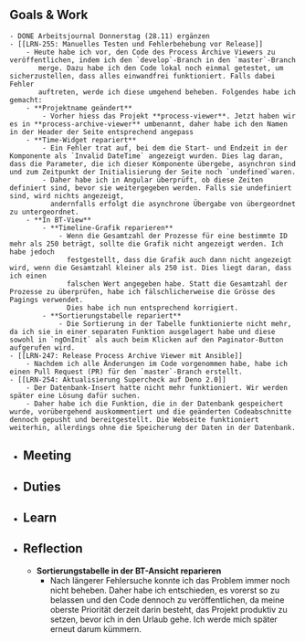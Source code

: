 ## Goals & Work
	- DONE Arbeitsjournal Donnerstag (28.11) ergänzen
	- [[LRN-255: Manuelles Testen und Fehlerbehebung vor Release]]
		- Heute habe ich vor, den Code des Process Archive Viewers zu veröffentlichen, indem ich den `develop`-Branch in den `master`-Branch
		   merge. Dazu habe ich den Code lokal noch einmal getestet, um sicherzustellen, dass alles einwandfrei funktioniert. Falls dabei Fehler
		   auftreten, werde ich diese umgehend beheben. Folgendes habe ich gemacht:
		- **Projektname geändert**
			- Vorher hiess das Projekt **process-viewer**. Jetzt haben wir es in **process-archive-viewer** umbenannt, daher habe ich den Namen in der Header der Seite entsprechend angepass
		- **Time-Widget repariert**
			- Ein Fehler trat auf, bei dem die Start- und Endzeit in der Komponente als `Invalid DateTime` angezeigt wurden. Dies lag daran, dass die Parameter, die ich dieser Komponente übergebe, asynchron sind und zum Zeitpunkt der Initialisierung der Seite noch `undefined`waren.
			- Daher habe ich in Angular überprüft, ob diese Zeiten definiert sind, bevor sie weitergegeben werden. Falls sie undefiniert sind, wird nichts angezeigt,
			  andernfalls erfolgt die asynchrone Übergabe von übergeordnet zu untergeordnet.
		- **In BT-View**
			- **Timeline-Grafik reparieren**
				- Wenn die Gesamtzahl der Prozesse für eine bestimmte ID mehr als 250 beträgt, sollte die Grafik nicht angezeigt werden. Ich habe jedoch 
				  festgestellt, dass die Grafik auch dann nicht angezeigt wird, wenn die Gesamtzahl kleiner als 250 ist. Dies liegt daran, dass ich einen 
				  falschen Wert angegeben habe. Statt die Gesamtzahl der Prozesse zu überprüfen, habe ich fälschlicherweise die Grösse des Pagings verwendet. 
				  Dies habe ich nun entsprechend korrigiert.
			- **Sortierungstabelle repariert**
				- Die Sortierung in der Tabelle funktionierte nicht mehr, da ich sie in einer separaten Funktion ausgelagert habe und diese sowohl in `ngOnInit` als auch beim Klicken auf den Paginator-Button aufgerufen wird.
	- [[LRN-247: Release Process Archive Viewer mit Ansible]]
		- Nachdem ich alle Änderungen im Code vorgenommen habe, habe ich einen Pull Request (PR) für den `master`-Branch erstellt.
	- [[LRN-254: Aktualisierung Supercheck auf Deno 2.0]]
		- Der Datenbank-Insert hatte nicht mehr funktioniert. Wir werden später eine Lösung dafür suchen.
		- Daher habe ich die Funktion, die in der Datenbank gespeichert wurde, vorübergehend auskommentiert und die geänderten Codeabschnitte dennoch gepusht und bereitgestellt. Die Webseite funktioniert weiterhin, allerdings ohne die Speicherung der Daten in der Datenbank.
- ## Meeting
- ## Duties
- ## Learn
- ## Reflection
	- **Sortierungstabelle in der BT-Ansicht reparieren**
		- Nach längerer Fehlersuche konnte ich das Problem immer noch nicht beheben. Daher habe ich entschieden, es vorerst so zu belassen und den 
		  Code dennoch zu veröffentlichen, da meine oberste Priorität derzeit darin besteht, das Projekt produktiv zu setzen, bevor ich in den Urlaub 
		  gehe. Ich werde mich später erneut darum kümmern.